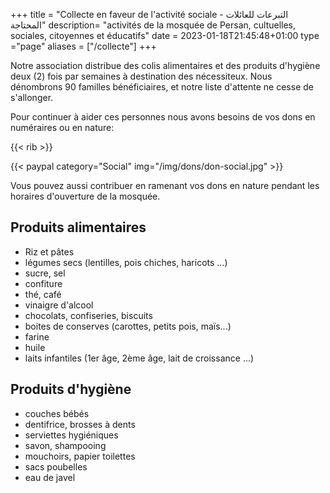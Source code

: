 +++
title = "Collecte en faveur de l'activité sociale - التبرعات للعائلات المحتاجة"
description= "activités de la mosquée de Persan, cultuelles, sociales, citoyennes et éducatifs"
date = 2023-01-18T21:45:48+01:00
type ="page"
aliases = ["/collecte"]
+++

Notre association distribue des colis alimentaires et des produits d'hygiène
deux (2) fois par semaines à destination des nécessiteux. Nous dénombrons 90
familles bénéficiaires, et notre liste d'attente ne cesse de s'allonger.

Pour continuer à aider ces personnes nous avons besoins de vos dons en
numéraires ou en nature:

{{< rib >}}

{{< paypal category="Social" img="/img/dons/don-social.jpg" >}}

Vous pouvez aussi contribuer en ramenant vos dons en nature pendant les horaires
d'ouverture de la mosquée.

## Produits alimentaires

* Riz et pâtes
* légumes secs (lentilles, pois chiches, haricots ...)
* sucre, sel
* confiture
* thé, café
* vinaigre d'alcool
* chocolats, confiseries, biscuits
* boites de conserves (carottes, petits pois, maïs...)
* farine
* huile
* laits infantiles (1er âge, 2ème âge, lait de croissance ...)

## Produits d'hygiène
* couches bébés
* dentifrice, brosses à dents
* serviettes hygiéniques
* savon, shampooing
* mouchoirs, papier toilettes
* sacs poubelles
* eau de javel

